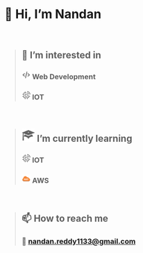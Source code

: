 # 👋 Hi, I’m Nandan
<br/>

> ## 👀 I’m interested in
> ### <img src="icons/web_development.svg" width="20" height="20"> Web Development
> ### <img src="icons/iot.svg" width="20" height="20"> IOT
<br/>


> ## <img src="icons/learning.svg" width="30" height="30"> I’m currently learning
> ### <img src="icons/iot.svg" width="20" height="20"> IOT
> ### <img src="icons/aws.svg" width="20" height="20"> AWS
<!--
> ### <img src="icons/react.svg" width="20" height="20"> React
> ### <img src="icons/typescript.svg" width="20" height="20"> TypeScript
-->
<br/>

<!-- 💞️ I’m looking to collaborate on ... -->

> ## 📫 How to reach me
> ### :e-mail: [nandan.reddy1133@gmail.com](mailto:nandan.reddy1133@gmail.com)
> ### 

<!---
NandanGit/NandanGit is a ✨ special ✨ repository because its `README.md` (this file) appears on your GitHub profile.
You can click the Preview link to take a look at your changes.
--->
